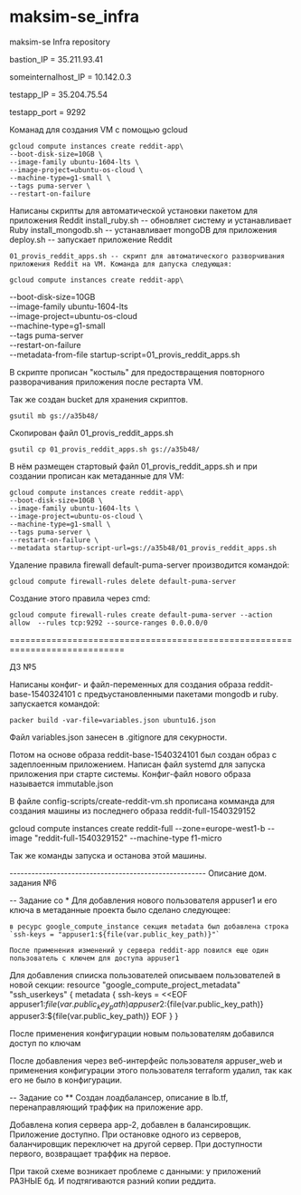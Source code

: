 # maksim-se_infra
maksim-se Infra repository

bastion_IP = 35.211.93.41

someinternalhost_IP = 10.142.0.3

testapp_IP = 35.204.75.54

testapp_port = 9292

Команад для создания VM с помощью gcloud

    gcloud compute instances create reddit-app\
    --boot-disk-size=10GB \
    --image-family ubuntu-1604-lts \
    --image-project=ubuntu-os-cloud \
    --machine-type=g1-small \
    --tags puma-server \
    --restart-on-failure

Написаны скрипты для автоматической  установки пакетом для приложения Reddit
    install_ruby.sh -- обновляет систему и устанавливает Ruby
    install_mongodb.sh -- устанавливает mongoDB для приложения
    deploy.sh -- запускает приложение Reddit

    01_provis_reddit_apps.sh -- скрипт для автоматического разворчивания приложения Reddit на VM. Команда для дапуска следующая: 

    gcloud compute instances create reddit-app\
  --boot-disk-size=10GB \
  --image-family ubuntu-1604-lts \
  --image-project=ubuntu-os-cloud \
  --machine-type=g1-small \
  --tags puma-server \
  --restart-on-failure \
  --metadata-from-file startup-script=01_provis_reddit_apps.sh

В скрипте прописан "костыль" для предоствращения повторного разворачивания приложения после рестарта VM.

Так же создан bucket для хранения скриптов.

    gsutil mb gs://a35b48/

Скопирован файл 01_provis_reddit_apps.sh

    gsutil cp 01_provis_reddit_apps.sh gs://a35b48/

В нём размещен стартовый файл  01_provis_reddit_apps.sh  и при создании прописан как метаданные для VM:

    gcloud compute instances create reddit-app\
    --boot-disk-size=10GB \
    --image-family ubuntu-1604-lts \
    --image-project=ubuntu-os-cloud \
    --machine-type=g1-small \
    --tags puma-server \
    --restart-on-failure \
    --metadata startup-script-url=gs://a35b48/01_provis_reddit_apps.sh

Удаление правила firewall default-puma-server производится командой:

    gcloud compute firewall-rules delete default-puma-server

Создание этого правила через cmd:

    gcloud compute firewall-rules create default-puma-server --action allow  --rules tcp:9292 --source-ranges 0.0.0.0/0



============================================================================

ДЗ №5

Написаны конфиг- и файл-переменных для создания образа reddit-base-1540324101 с предъустановленными пакетами mongodb и ruby. запускается командой:
        
    packer build -var-file=variables.json ubuntu16.json

Файл variables.json занесен в .gitignore для секурности.

Потом на основе образа reddit-base-1540324101 был создан образ с задеплоенным приложением.
Написан файл systemd для запуска приложения при старте системы.
Конфиг-файл нового образа называется immutable.json

В файле config-scripts/create-reddit-vm.sh прописана комманда для создания машины из последнего образа  reddit-full-1540329152 

gcloud compute instances create reddit-full --zone=europe-west1-b --image "reddit-full-1540329152" --machine-type f1-micro

Так же команды запуска и останова этой машины.

------------------------------------------------------ Описание дом. задания №6


-- Задание со  *
Для добавления нового пользователя appuser1 и его ключа в метаданные проекта было сделано следующее:

	в ресурс google_compute_instance секция metadata был добавлена строка 
	`ssh-keys = "appuser1:${file(var.public_key_path)}"`
	
	После применения изменений у сервера reddit-app повился еще один пользователь с ключем для доступа appuser1

Для добавления спииска пользователей описываем пользователей в новой секции:
		resource "google_compute_project_metadata" "ssh_userkeys" {
		  metadata {
			ssh-keys = <<EOF
		appuser1:${file(var.public_key_path)}
		appuser2:${file(var.public_key_path)}
		appuser3:${file(var.public_key_path)}
			EOF
		  }
		}

После применения конфигурации новым пользователям добавился доступ по ключам

После добавления через веб-интерфейс пользователя appuser_web и применения конфигурации этого пользователя terraform удалил, так как его не было в конфигурации.	

-- Задание со  **
Создан лоадбалансер, описание в lb.tf, перенаправляющий траффик на приложение app.

Добавлена копия сервера app-2, добавлен в балансировщик. Приложение доступно.
При остановке одного из серверов, баланчировщик переключет на другой сервер.
При доступности первого, возвращает траффик на первое.

При такой схеме возникает проблеме с данными: у приложений РАЗНЫЕ бд. И подтягиваются разний копии реддита.






